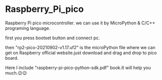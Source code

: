 # Raspberry_Pi_pico
Raspberry Pi pico microcontroller. we can use it by MicroPython &amp; C/C++ programing language. 

first you press bootset button and connect pc.

then "rp2-pico-20210902-v1.17.uf2" is the microPython file where we can get on Raspberry official website.just download and drag and drop to pico board.

Here I include "raspberry-pi-pico-python-sdk.pdf" book.It will help you much.😉😉
